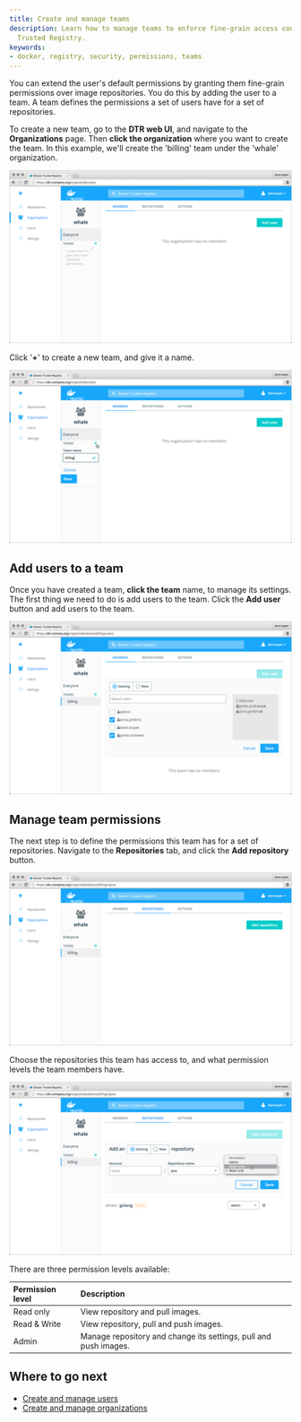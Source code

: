 ```yaml
---
title: Create and manage teams
description: Learn how to manage teams to enforce fine-grain access control in Docker
  Trusted Registry.
keywords:
- docker, registry, security, permissions, teams
---
```


You can extend the user's default permissions by granting them fine-grain
permissions over image repositories. You do this by adding the user to a team.
A team defines the permissions a set of users have for a set of repositories.

To create a new team, go to the **DTR web UI**, and navigate to the
**Organizations** page.
Then **click the organization** where you want to create the team. In this
example, we'll create the 'billing' team under the 'whale' organization.

![](../images/create-and-manage-teams-1.png)

Click '**+**' to create a new team, and give it a name.

![](../images/create-and-manage-teams-2.png)

## Add users to a team

Once you have created a team, **click the team** name, to manage its settings.
The first thing we need to do is add users to the team. Click the **Add user**
button and add users to the team.

![](../images/create-and-manage-teams-3.png)

## Manage team permissions

The next step is to define the permissions this team has for a set of
repositories. Navigate to the **Repositories** tab, and click the
**Add repository** button.

![](../images/create-and-manage-teams-4.png)

Choose the repositories this team has access to, and what permission levels the
team members have.

![](../images/create-and-manage-teams-5.png)

There are three permission levels available:

| Permission level | Description                                                      |
|:-----------------|:-----------------------------------------------------------------|
| Read only        | View repository and pull images.                                 |
| Read & Write     | View repository, pull and push images.                           |
| Admin            | Manage repository and change its settings, pull and push images. |

## Where to go next

* [Create and manage users](create-and-manage-users.md)
* [Create and manage organizations](create-and-manage-orgs.md)

